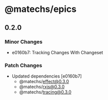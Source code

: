 # @matechs/epics

## 0.2.0
### Minor Changes

- e0160b7: Tracking Changes With Changeset

### Patch Changes

- Updated dependencies [e0160b7]
  - @matechs/effect@0.3.0
  - @matechs/rxjs@0.3.0
  - @matechs/tracing@0.3.0
